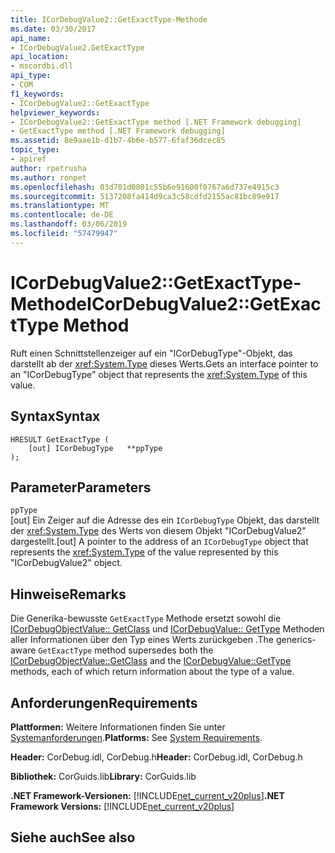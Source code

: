 ```yaml
---
title: ICorDebugValue2::GetExactType-Methode
ms.date: 03/30/2017
api_name:
- ICorDebugValue2.GetExactType
api_location:
- mscordbi.dll
api_type:
- COM
f1_keywords:
- ICorDebugValue2::GetExactType
helpviewer_keywords:
- ICorDebugValue2::GetExactType method [.NET Framework debugging]
- GetExactType method [.NET Framework debugging]
ms.assetid: 8e9aae1b-d1b7-4b6e-b577-6faf36dcec85
topic_type:
- apiref
author: rpetrusha
ms.author: ronpet
ms.openlocfilehash: 03d701d0801c55b6e91600f0767a6d737e4915c3
ms.sourcegitcommit: 5137208fa414d9ca3c58cdfd2155ac81bc89e917
ms.translationtype: MT
ms.contentlocale: de-DE
ms.lasthandoff: 03/06/2019
ms.locfileid: "57479947"
---
```

# <a name="icordebugvalue2getexacttype-method"></a><span data-ttu-id="3ceb4-102">ICorDebugValue2::GetExactType-Methode</span><span class="sxs-lookup"><span data-stu-id="3ceb4-102">ICorDebugValue2::GetExactType Method</span></span>
<span data-ttu-id="3ceb4-103">Ruft einen Schnittstellenzeiger auf ein "ICorDebugType"-Objekt, das darstellt ab der <xref:System.Type> dieses Werts.</span><span class="sxs-lookup"><span data-stu-id="3ceb4-103">Gets an interface pointer to an "ICorDebugType" object that represents the <xref:System.Type> of this value.</span></span>  
  
## <a name="syntax"></a><span data-ttu-id="3ceb4-104">Syntax</span><span class="sxs-lookup"><span data-stu-id="3ceb4-104">Syntax</span></span>  
  
```  
HRESULT GetExactType (  
    [out] ICorDebugType   **ppType  
);  
```  
  
## <a name="parameters"></a><span data-ttu-id="3ceb4-105">Parameter</span><span class="sxs-lookup"><span data-stu-id="3ceb4-105">Parameters</span></span>  
 `ppType`  
 <span data-ttu-id="3ceb4-106">[out] Ein Zeiger auf die Adresse des ein `ICorDebugType` Objekt, das darstellt der <xref:System.Type> des Werts von diesem Objekt "ICorDebugValue2" dargestellt.</span><span class="sxs-lookup"><span data-stu-id="3ceb4-106">[out] A pointer to the address of an `ICorDebugType` object that represents the <xref:System.Type> of the value represented by this "ICorDebugValue2" object.</span></span>  
  
## <a name="remarks"></a><span data-ttu-id="3ceb4-107">Hinweise</span><span class="sxs-lookup"><span data-stu-id="3ceb4-107">Remarks</span></span>  
 <span data-ttu-id="3ceb4-108">Die Generika-bewusste `GetExactType` Methode ersetzt sowohl die [ICorDebugObjectValue:: GetClass](../../../../docs/framework/unmanaged-api/debugging/icordebugobjectvalue-getclass-method.md) und [ICorDebugValue:: GetType](../../../../docs/framework/unmanaged-api/debugging/icordebugvalue-gettype-method.md) Methoden aller Informationen über den Typ eines Werts zurückgeben .</span><span class="sxs-lookup"><span data-stu-id="3ceb4-108">The generics-aware `GetExactType` method supersedes both the [ICorDebugObjectValue::GetClass](../../../../docs/framework/unmanaged-api/debugging/icordebugobjectvalue-getclass-method.md) and the [ICorDebugValue::GetType](../../../../docs/framework/unmanaged-api/debugging/icordebugvalue-gettype-method.md) methods, each of which return information about the type of a value.</span></span>  
  
## <a name="requirements"></a><span data-ttu-id="3ceb4-109">Anforderungen</span><span class="sxs-lookup"><span data-stu-id="3ceb4-109">Requirements</span></span>  
 <span data-ttu-id="3ceb4-110">**Plattformen:** Weitere Informationen finden Sie unter [Systemanforderungen](../../../../docs/framework/get-started/system-requirements.md).</span><span class="sxs-lookup"><span data-stu-id="3ceb4-110">**Platforms:** See [System Requirements](../../../../docs/framework/get-started/system-requirements.md).</span></span>  
  
 <span data-ttu-id="3ceb4-111">**Header:** CorDebug.idl, CorDebug.h</span><span class="sxs-lookup"><span data-stu-id="3ceb4-111">**Header:** CorDebug.idl, CorDebug.h</span></span>  
  
 <span data-ttu-id="3ceb4-112">**Bibliothek:** CorGuids.lib</span><span class="sxs-lookup"><span data-stu-id="3ceb4-112">**Library:** CorGuids.lib</span></span>  
  
 <span data-ttu-id="3ceb4-113">**.NET Framework-Versionen:** [!INCLUDE[net_current_v20plus](../../../../includes/net-current-v20plus-md.md)]</span><span class="sxs-lookup"><span data-stu-id="3ceb4-113">**.NET Framework Versions:** [!INCLUDE[net_current_v20plus](../../../../includes/net-current-v20plus-md.md)]</span></span>  
  
## <a name="see-also"></a><span data-ttu-id="3ceb4-114">Siehe auch</span><span class="sxs-lookup"><span data-stu-id="3ceb4-114">See also</span></span>


